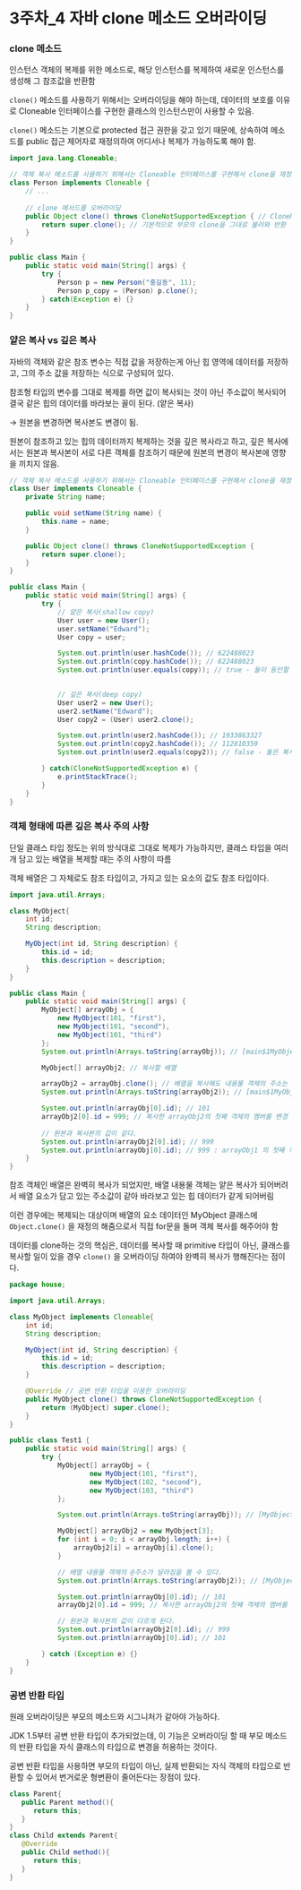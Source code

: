 # 3주차_4 자바 clone 메소드 오버라이딩

### clone 메소드

인스턴스 객체의 복제를 위한 메소드로, 해당 인스턴스를 복제하여 새로운 인스턴스를 생성해 그 참조값을 반환함

`clone()` 메소드를 사용하기 위해서는 오버라이딩을 해야 하는데, 데이터의 보호를 이유로 Cloneable 인터페이스를 구현한 클래스의 인스턴스만이 사용할 수 있음.

`clone()` 메소드는 기본으로 protected 접근 권한을 갖고 있기 때문에, 상속하여 메소드를 public 접근 제어자로 재정의하여 어디서나 복제가 가능하도록 해야 함.

```java
import java.lang.Cloneable;

// 객체 복사 메소드를 사용하기 위해서는 Cloneable 인터페이스를 구현해서 clone을 재정의 해야함
class Person implements Cloneable {
    // ...
	
    // clone 메서드를 오버라이딩
    public Object clone() throws CloneNotSupportedException { // CloneNotSupportedException는 checked exception 이라 반드시 예외처리
        return super.clone(); // 기본적으로 부모의 clone을 그대로 불러와 반환
    }
}

public class Main {
    public static void main(String[] args) {
   		try {
            Person p = new Person("홍길동", 11);
        	Person p_copy = (Person) p.clone();
        } catch(Exception e) {}
    }
}
```

### 얕은 복사 vs 깊은 복사

자바의 객체와 같은 참조 변수는 직접 값을 저장하는게 아닌 힙 영역에 데이터를 저장하고, 그의 주소 값을 저장하는 식으로 구성되어 있다.

참조형 타입의 변수를 그대로 복제를 하면 값이 복사되는 것이 아닌 주소값이 복사되어 결국 같은 힙의 데이터를 바라보는 꼴이 된다. (얕은 복사)

→ 원본을 변경하면 복사본도 변경이 됨.

원본이 참조하고 있는 힙의 데이터까지 복제하는 것을 깊은 복사라고 하고, 깊은 복사에서는 원본과 복사본이 서로 다른 객체를 참조하기 때문에 원본의 변경이 복사본에 영향을 끼치지 않음.

```java
// 객체 복사 메소드를 사용하기 위해서는 Cloneable 인터페이스를 구현해서 clone을 재정의 해야함
class User implements Cloneable {
    private String name;

    public void setName(String name) {
        this.name = name;
    }

    public Object clone() throws CloneNotSupportedException {
        return super.clone();
    }
}

public class Main {
    public static void main(String[] args) {
        try {
        	// 얕은 복사(shallow copy)
            User user = new User();
            user.setName("Edward");
            User copy = user;

            System.out.println(user.hashCode()); // 622488023
            System.out.println(copy.hashCode()); // 622488023
            System.out.println(user.equals(copy)); // true - 둘이 동인할 힙데이터를 바라보고 있기 때문에

			
            // 깊은 복사(deep copy)
            User user2 = new User();
            user2.setName("Edward");
            User copy2 = (User) user2.clone();

            System.out.println(user2.hashCode()); // 1933863327
            System.out.println(copy2.hashCode()); // 112810359
            System.out.println(user2.equals(copy2)); // false - 둘은 복사되어 생김새만 같지 다른 힙데이터를 바라보고 있기 때문에

        } catch(CloneNotSupportedException e) {
            e.printStackTrace();
        }
    }
}
```

### 객체 형태에 따른 깊은 복사 주의 사항

단일 클래스 타입 정도는 위의 방식대로 그대로 복제가 가능하지만, 클래스 타입을 여러개 담고 있는 배열을 복제할 때는 주의 사항이 따름

객체 배열은 그 자체로도 참조 타입이고, 가지고 있는 요소의 값도 참조 타입이다.

```java
import java.util.Arrays;

class MyObject{
    int id;
    String description;

    MyObject(int id, String description) {
        this.id = id;
        this.description = description;
    }
}

public class Main {
    public static void main(String[] args) {
        MyObject[] arrayObj = {
            new MyObject(101, "first"), 
            new MyObject(101, "second"), 
            new MyObject(101, "third")
        };
        System.out.println(Arrays.toString(arrayObj)); // [main$1MyObject@251a69d7, main$1MyObject@7344699f, main$1MyObject@6b95977]

        MyObject[] arrayObj2; // 복사할 배열

        arrayObj2 = arrayObj.clone(); // 배열을 복사해도 내용물 객체의 주소는 똑같다.
        System.out.println(Arrays.toString(arrayObj2)); // [main$1MyObject@251a69d7, main$1MyObject@7344699f, main$1MyObject@6b95977]

        System.out.println(arrayObj[0].id); // 101
        arrayObj2[0].id = 999; // 복사한 arrayObj2의 첫째 객체의 멤버를 변경
        
        // 원본과 복사본의 값이 같다.
        System.out.println(arrayObj2[0].id); // 999
        System.out.println(arrayObj[0].id); // 999 : arrayObj1 의 첫째 겍체의 멤버도 변경됨
    }
}
```

참조 객체인 배열은 완벽히 복사가 되었지만, 배열 내용물 객체는 얕은 복사가 되어버려서 배열 요소가 담고 있는 주소값이 같아 바라보고 있는 힙 데이터가 같게 되어버림

이런 경우에는 복제되는 대상이며 배열의 요소 데이터인 MyObject 클래스에 `Object.clone()` 을 재정의 해줌으로서 직접 for문을 돌며 객체 복사를 해주어야 함

데이터를 clone하는 것의 핵심은, 데이터를 복사할 때 primitive 타입이 아닌, 클래스를 복사할 일이 있을 경우 `clone()` 을 오버라이딩 하여야 완벽히 복사가 행해진다는 점이다.

```java
package house;

import java.util.Arrays;

class MyObject implements Cloneable{
    int id;
    String description;

    MyObject(int id, String description) {
        this.id = id;
        this.description = description;
    }

    @Override // 공변 반환 타입을 이용한 오버라이딩
    public MyObject clone() throws CloneNotSupportedException {
        return (MyObject) super.clone(); 
    }
}

public class Test1 {
    public static void main(String[] args) {
        try {
            MyObject[] arrayObj = {
                    new MyObject(101, "first"),
                    new MyObject(102, "second"),
                    new MyObject(103, "third")
            };

            System.out.println(Arrays.toString(arrayObj)); // [MyObject@251a69d7, MyObject@7344699f, MyObject@6b95977]

            MyObject[] arrayObj2 = new MyObject[3];
            for (int i = 0; i < arrayObj.length; i++) {
                arrayObj2[i] = arrayObj[i].clone();
            }

            // 배열 내용물 객체의 @주소가 달라짐을 볼 수 있다.
            System.out.println(Arrays.toString(arrayObj2)); // [MyObject@1540e19d, MyObject@677327b6, MyObject@14ae5a5]

            System.out.println(arrayObj[0].id); // 101
            arrayObj2[0].id = 999; // 복사한 arrayObj2의 첫째 객체의 멤버를 변경

            // 원본과 복사본의 값이 다르게 된다.
            System.out.println(arrayObj2[0].id); // 999
            System.out.println(arrayObj[0].id); // 101

        } catch (Exception e) {}
    }
}
```

### 공변 반환 타입

원래 오버라이딩은 부모의 메소드와 시그니처가 같아야 가능하다.

JDK 1.5부터 공변 반환 타입이 추가되었는데, 이 기능은 오버라이딩 할 때 부모 메소드의 반환 타입을 자식 클래스의 타입으로 변경을 허용하는 것이다.

공변 반환 타입을 사용하면 부모의 타입이 아닌, 실제 반환되는 자식 객체의 타입으로 반환할 수 있어서 번거로운 형변환이 줄어든다는 장점이 있다.

```java
class Parent{
   public Parent method(){
      return this;
   }
}
class Child extends Parent{
   @Override
   public Child method(){
      return this;
   }
}
```